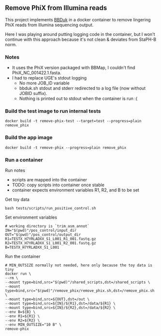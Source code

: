 ## Remove PhiX from Illumina reads

This project implements [BBDuk](https://jgi.doe.gov/data-and-tools/bbtools/bb-tools-user-guide/bbduk-guide/) in a docker container to remove lingering PhiX reads from Illumina sequencing output.

Here I was playing around putting logging code in the container, but I won't continue with this approach because it's not clean & deviates from StaPH-B norm. 

### Notes

* It uses the PhiX version packaged with BBMap, I couldn't find PhiX_NC_001422.1.fasta.
* I had to replace UGE's stdout logging
  * No more JOB_ID variable
  * bbduk.sh stdout and stderr redirected to a log file (now without JOBID suffix).
  * Nothing is printed out to stdout when the container is run :(

### Build the test image to run internal tests
```
docker build -t remove-phix-test --target=test --progress=plain remove_phix
```

### Build the app image
```
docker build -t remove-phix --progress=plain remove_phix
```

### Run a container
Run notes
- scripts are mapped into the container
- TODO: copy scripts into container once stable
- container expects environment variables R1, R2, and B to be set

Get toy data
```
bash tests/scripts/run_positive_control.sh
```
Set environment variables
```
# working directory is `trim_asm_annot`
IN="$(pwd)"/pos_control/input_dir
OUT="$(pwd)"/pos_control/output_dir
R1=TESTX_H7YRLADXX_S1_L001_R1_001.fastq.gz
R2=TESTX_H7YRLADXX_S1_L001_R2_001.fastq.gz
B=TESTX_H7YRLADXX_S1_L001
```
Run the container
```
# MIN_OUTSIZE normally not needed, here only because the toy data is tiny
docker run \
--rm \
--mount type=bind,src="$(pwd)"/shared_scripts,dst=/shared_scripts \
--mount type=bind,src="$(pwd)"/remove_phix/remove_phix.sh,dst=/remove_phix.sh \
--mount type=bind,src=${OUT},dst=/out \
--mount type=bind,src=${IN}/${R1},dst=/data/${R1} \
--mount type=bind,src=${IN}/${R2},dst=/data/${R2} \
--env B=${B} \
--env R1=${R1} \
--env R2=${R2} \
--env MIN_OUTSIZE="10 B" \
remove-phix 
```
